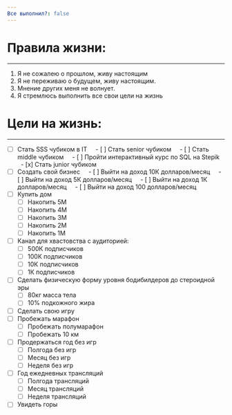 ```yaml
---
Все выполнил?: false
---
```

# Правила жизни:  
****
1. Я не сожалею о прошлом, живу настоящим
2. Я не переживаю о будущем, живу настоящим.
3. Мнение других меня не волнует.
4. Я стремлюсь выполнить все свои цели на жизнь
# Цели на жизнь: 
---
- [ ] Стать SSS чубиком в IT
    - [ ] Стать senior чубиком
    - [ ] Стать middle чубиком
	    - [ ] Пройти интерактивный курс по SQL на Stepik
    - [x] Стать junior чубиком
- [ ] Создать свой бизнес
    - [ ] Выйти на доход 10К долларов/месяц
    - [ ] Выйти на доход 5К долларов/месяц
    - [ ] Выйти на доход 1К долларов/месяц
    - [ ] Выйти на доход 100 долларов/месяц
- [ ] Купить дом
	- [ ] Накопить 5М
	- [ ] Накопить 4М
	- [ ] Накопить 3М
	- [ ] Накопить 2М
	- [ ] Накопить 1М
- [ ] Канал для хвастовства с аудиторией:
	- [ ] 500К подписчиков
	- [ ] 100К подписчиков
	- [ ] 10К подписчиков
	- [ ] 1К подписчиков
- [ ] Сделать физическую форму уровня бодибилдеров до стероидной эры
	- [ ] 80кг масса тела
	- [ ] 10% подкожного жира
- [ ] Сделать свою игру
- [ ] Пробежать марафон
	- [ ] Пробежать полумарафон
	- [ ] Пробежать 10 км
- [ ] Продержаться год без игр
	- [ ] Полгода без игр
	- [ ] Месяц без игр
	- [ ] Неделя без игр
- [ ] Год ежедневных трансляций
	- [ ] Полгода трансляций
	- [ ] Месяц трансляций
	- [ ] Неделя трансляций
- [ ] Увидеть горы
